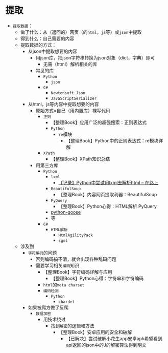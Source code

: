 # 提取

* `提取数据`：
  * 做了什么：从（返回的）网页（的`html`，`js`等）或`json`中提取
  * 得到什么：自己需要的内容
  * 提取数据的方式：
    * 从json中提取想要的内容
      * 用json库，把json字符串转换为json对象（dict，字典）即可
        * 无需（html）解析相关的库
      * 常见的库
        * `Python`
          * `json`
        * `C#`
          * `Newtonsoft.Json`
          * `JavaScriptSerializer`
    * 从html，js等内容中提取想要的内容
      * 原始方式=自己（用内置库）裸写代码
        * `正则`
          * 【整理Book】应用广泛的超强搜索：正则表达式
          * `Python`
            * `re`模块
              * 【整理Book】Python中的正则表达式：re模块详解
        * `XPath`
          * 【整理Book】XPath知识总结
      * 用第三方库
        * `Python`
          * `lxml`
            * [【记录】Python中尝试用lxml去解析html – 在路上](https://www.crifan.com/python_try_lxml_parse_html/)
          * `BeautifulSoup`
            * 【整理Book】内容网页提取利器：BeautifulSoup
          * `PyQuery`
            * 【整理Book】Python心得：HTML解析 PyQuery
          * [python-goose](https://github.com/grangier/python-goose)
          * 等
        * `C#`
          * `HTML解析`
            * `HtmlAgilityPack`
            * `sgml`
  * 涉及到
    * `字符编码`的问题
      * 否则编码搞不清，就会出现各种乱码问题
      * 需要学习相关`编码`知识
        * 【整理Book】字符编码详解与应用
          * 【整理Book】Python心得：字符串和字符编码
        * `html`的`meta charset`
        * `编码检测`
          * `Python`
            * `chardet`
    * 如果被爬方做了反爬
      * `数据加密`
        * 用技术绕过
          * 找到`解密`的逻辑和方法
            * 【整理Book】安卓应用的安全和破解
              * 【已解决】尝试破解小花生app安卓apk希望看到api返回的json中的J的解密算法得到明文
